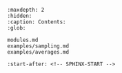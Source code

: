 ```{toctree}
:maxdepth: 2
:hidden:
:caption: Contents:
:glob:

modules.md
examples/sampling.md
examples/averages.md
```

```{include} ../README.md
:start-after: <!-- SPHINX-START -->
```
